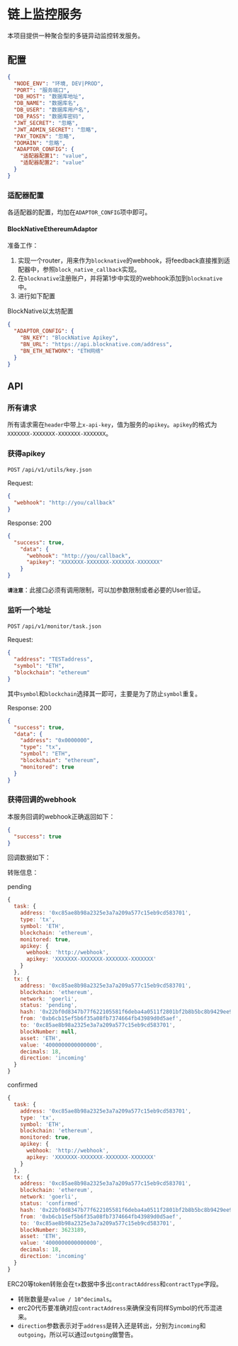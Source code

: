 # 链上监控服务

本项目提供一种聚合型的多链异动监控转发服务。

## 配置

```json
{
  "NODE_ENV": "环境, DEV|PROD",
  "PORT": "服务端口",
  "DB_HOST": "数据库地址",
  "DB_NAME": "数据库名",
  "DB_USER": "数据库用户名",
  "DB_PASS": "数据库密码",
  "JWT_SECRET": "忽略",
  "JWT_ADMIN_SECRET": "忽略",
  "PAY_TOKEN": "忽略",
  "DOMAIN": "忽略",
  "ADAPTOR_CONFIG": {
    "适配器配置1": "value",
    "适配器配置2": "value"
  }
}
```

### 适配器配置
各适配器的配置，均加在`ADAPTOR_CONFIG`项中即可。

#### BlockNativeEthereumAdaptor

准备工作：
1. 实现一个router，用来作为`blocknative`的webhook，将feedback直接推到适配器中，参照`block_native_callback`实现。
2. 在`blocknative`注册账户，并将第1步中实现的webhook添加到`blocknative`中。
3. 进行如下配置

BlockNative以太坊配置

```json
{
  "ADAPTOR_CONFIG": {
    "BN_KEY": "BlockNative Apikey",
    "BN_URL": "https://api.blocknative.com/address",
    "BN_ETH_NETWORK": "ETH网络"
  }
}
```

## API

### 所有请求

所有请求需在`header`中带上`x-api-key`，值为服务的`apikey`。`apikey`的格式为`XXXXXXX-XXXXXXX-XXXXXXX-XXXXXXX`。

### 获得apikey

`POST` `/api/v1/utils/key.json`

Request:
```json
{
  "webhook": "http://you/callback"
}
```

Response: 200
```json
{
  "success": true,
    "data": {
      "webhook": "http://you/callback",
      "apikey": "XXXXXXX-XXXXXXX-XXXXXXX-XXXXXXX"
    }
}
```

**`请注意`**：此接口必须有调用限制，可以加参数限制或者必要的User验证。

### 监听一个地址

`POST` `/api/v1/monitor/task.json`

Request:
```json
{
  "address": "TESTaddress",
  "symbol": "ETH",
  "blockchain": "ethereum"
}
```

其中`symbol`和`blockchain`选择其一即可，主要是为了防止`symbol`重复。


Response: 200
```json
{
  "success": true,
  "data": {
    "address": "0x0000000",
    "type": "tx",
    "symbol": "ETH",
    "blockchain": "ethereum",
    "monitored": true
  }
}
```

### 获得回调的webhook

本服务回调的webhook正确返回如下：

```json
{
  "success": true
}
```

回调数据如下：

转账信息：

pending
```javascript
{
  task: {
    address: '0xc85ae8b98a2325e3a7a209a577c15eb9cd583701',
    type: 'tx',
    symbol: 'ETH',
    blockchain: 'ethereum',
    monitored: true,
    apikey: {
      webhook: 'http://webhook',
      apikey: 'XXXXXXX-XXXXXXX-XXXXXXX-XXXXXXX'
    }
  },
  tx: {
    address: '0xc85ae8b98a2325e3a7a209a577c15eb9cd583701',
    blockchain: 'ethereum',
    network: 'goerli',
    status: 'pending',
    hash: '0x22bf0d8347b77f622105581f6deba4a0511f2801bf2b8b5bc8b9429ee90ca1e2',
    from: '0xb6cb15ef5b6f35a08fb7374664fb43989d0d5aef',
    to: '0xc85ae8b98a2325e3a7a209a577c15eb9cd583701',
    blockNumber: null,
    asset: 'ETH',
    value: '4000000000000000',
    decimals: 18,
    direction: 'incoming'
  }
}
```

confirmed
```javascript
{
  task: {
    address: '0xc85ae8b98a2325e3a7a209a577c15eb9cd583701',
    type: 'tx',
    symbol: 'ETH',
    blockchain: 'ethereum',
    monitored: true,
    apikey: {
      webhook: 'http://webhook',
      apikey: 'XXXXXXX-XXXXXXX-XXXXXXX-XXXXXXX'
    }
  },
  tx: {
    address: '0xc85ae8b98a2325e3a7a209a577c15eb9cd583701',
    blockchain: 'ethereum',
    network: 'goerli',
    status: 'confirmed',
    hash: '0x22bf0d8347b77f622105581f6deba4a0511f2801bf2b8b5bc8b9429ee90ca1e2',
    from: '0xb6cb15ef5b6f35a08fb7374664fb43989d0d5aef',
    to: '0xc85ae8b98a2325e3a7a209a577c15eb9cd583701',
    blockNumber: 3623189,
    asset: 'ETH',
    value: '4000000000000000',
    decimals: 18,
    direction: 'incoming'
  }
}
```

ERC20等token转账会在`tx`数据中多出`contractAddress`和`contractType`字段。

* 转账数量是`value / 10^decimals`。
* erc20代币要准确对应`contractAddress`来确保没有同样Symbol的代币混进来。
* `direction`参数表示对于`address`是转入还是转出，分别为`incoming`和`outgoing`，所以可以通过`outgoing`做警告。
